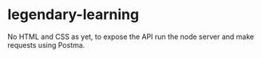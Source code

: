 # legendary-learning

No HTML and CSS as yet, to expose the API run the node server and make requests using Postma.
